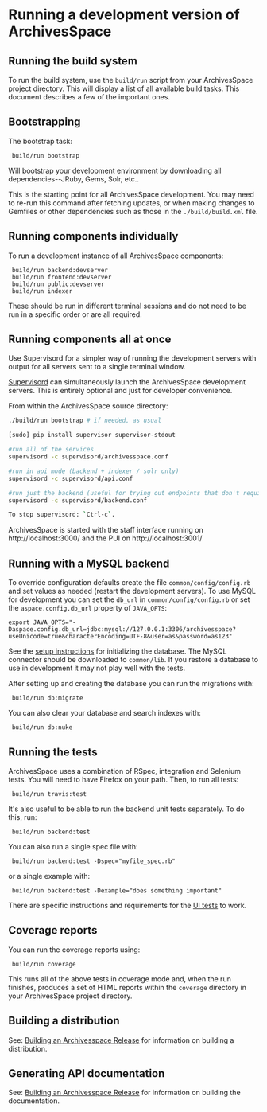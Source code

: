 # Running a development version of ArchivesSpace

## Running the build system

To run the build system, use the `build/run` script from your
ArchivesSpace project directory.  This will display a list of all
available build tasks.  This document describes a few of the important
ones.

## Bootstrapping

The bootstrap task:

     build/run bootstrap

Will bootstrap your development environment by downloading all
dependencies--JRuby, Gems, Solr, etc..

This is the starting point for all ArchivesSpace development. You may need
to re-run this command after fetching updates, or when making changes to
Gemfiles or other dependencies such as those in the `./build/build.xml` file.

## Running components individually

To run a development instance of all ArchivesSpace components:

     build/run backend:devserver
     build/run frontend:devserver
     build/run public:devserver
     build/run indexer

These should be run in different terminal sessions and do not need to be run
in a specific order or are all required.

## Running components all at once

Use Supervisord for a simpler way of running the development servers with output
for all servers sent to a single terminal window.

[Supervisord](http://supervisord.org/) can simultaneously launch the ArchivesSpace
development servers. This is entirely optional and just for developer convenience.

From within the ArchivesSpace source directory:

```bash
./build/run bootstrap # if needed, as usual

[sudo] pip install supervisor supervisor-stdout

#run all of the services
supervisord -c supervisord/archivesspace.conf

#run in api mode (backend + indexer / solr only)
supervisord -c supervisord/api.conf

#run just the backend (useful for trying out endpoints that don't require Solr)
supervisord -c supervisord/backend.conf

To stop supervisord: `Ctrl-c`.
```

ArchivesSpace is started with the staff interface running on http://localhost:3000/ and the PUI on http://localhost:3001/

## Running with a MySQL backend

To override configuration defaults create the file `common/config/config.rb`
and set values as needed (restart the development servers). To use MySQL
for development you can set the `db_url` in `common/config/config.rb` or set
the `aspace.config.db_url` property of `JAVA_OPTS`:

```
export JAVA_OPTS="-Daspace.config.db_url=jdbc:mysql://127.0.0.1:3306/archivesspace?useUnicode=true&characterEncoding=UTF-8&user=as&password=as123"
```

See the [setup instructions](../provisioning/mysql.md) for initializing the database.
The MySQL connector should be downloaded to `common/lib`. If you restore a
database to use in development it may not play well with the tests.

After setting up and creating the database you can run the migrations with:

     build/run db:migrate

You can also clear your database and search indexes with:

     build/run db:nuke

## Running the tests

ArchivesSpace uses a combination of RSpec, integration and Selenium
tests.  You will need to have Firefox on your path.  Then, to run all
tests:

     build/run travis:test

It's also useful to be able to run the backend unit tests separately.
To do this, run:

     build/run backend:test

You can also run a single spec file with:

     build/run backend:test -Dspec="myfile_spec.rb"

or a single example with:

     build/run backend:test -Dexample="does something important"

There are specific instructions and requirements for the [UI tests](ui_test.md) to work.

## Coverage reports

You can run the coverage reports using:

     build/run coverage

This runs all of the above tests in coverage mode and, when the run
finishes, produces a set of HTML reports within the `coverage`
directory in your ArchivesSpace project directory.

## Building a distribution

See: [Building an Archivesspace Release](release.md) for information on building a distribution.

## Generating API documentation

See: [Building an Archivesspace Release](release.md) for information on building the documentation.
